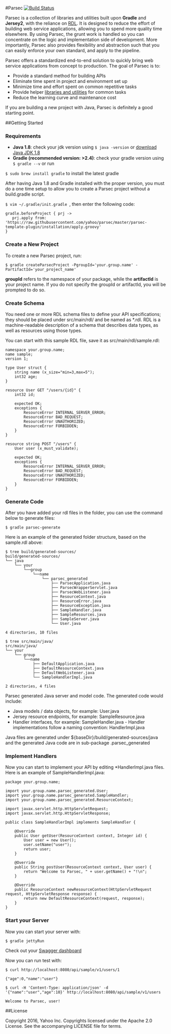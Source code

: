 #Parsec [![Build Status](https://travis-ci.org/yahoo/parsec.svg?branch=master)](https://travis-ci.org/yahoo/parsec)

Parsec is a collection of libraries and utilities built upon **Gradle** and **Jersey2**, with the reliance on [RDL](https://ardielle.github.io/).
It is designed to reduce the effort of building web service applications,
allowing you to spend more quality time elsewhere. By using Parsec,
the grunt work is handled so you can concentrate on the logic and implementation side of development. More importantly,
Parsec also provides flexibility and abstraction such that you can easily enforce your own standard, and apply to the pipeline.

Parsec offers a standardized end-to-end solution to quickly bring web service applications from concept to production.
The goal of Parsec is to:

* Provide a standard method for building APIs
* Eliminate time spent in project and environment set up
* Minimize time and effort spent on common repetitive tasks
* Provide helper [libraries and utilities](https://github.com/yahoo/parsec-libraries) for common tasks
* Reduce the learning curve and maintenance cost

If you are building a new project with Java, Parsec is definitely a good starting point.

##Getting Started

### Requirements

+ **Java 1.8**: check your jdk version using `$ java -version` or [download Java JDK 1.8](http://www.oracle.com/technetwork/java/javase/downloads/jdk8-downloads-2133151.html)
+ **Gradle (recommended version: >2.4)**: check your gradle version using `$ gradle --v` or run

 `$ sudo brew install gradle` to install the latest gradle

After having Java 1.8 and Gradle installed with the proper version, you must do a one time setup to allow you to create a
Parsec project without a build.gradle script.

`$ vim ~/.gradle/init.gradle `, then enter the following code:

```
gradle.beforeProject { prj ->
   prj.apply from: 'https://raw.githubusercontent.com/yahoo/parsec/master/parsec-template-plugin/installation/apply.groovy'
}

```

### Create a New Project

To create a new Parsec project, run:

`$ gradle createParsecProject -PgroupId='your.group.name' -PartifactId='your_project_name'`

**groupId** refers to the namespace of your package, while the **artifactId** is your project name.
If you do not specify the groupId or artifactId, you will be prompted to do so.

### Create Schema

You need one or more RDL schema files to define your API specifications; they should be placed under src/main/rdl/ and be named as *.rdl.
RDL is a machine-readable description of a schema that describes data types, as well as resources using those types.

You can start with this sample RDL file, save it as src/main/rdl/sample.rdl:

```
namespace your.group.name;
name sample;
version 1;

type User struct {
    string name (x_size="min=3,max=5");
    int32 age;
}

resource User GET "/users/{id}" {
    int32 id;

    expected OK;
    exceptions {
        ResourceError INTERNAL_SERVER_ERROR;
        ResourceError BAD_REQUEST;
        ResourceError UNAUTHORIZED;
        ResourceError FORBIDDEN;
    }
}

resource string POST "/users" {
    User user (x_must_validate);

    expected OK;
    exceptions {
        ResourceError INTERNAL_SERVER_ERROR;
        ResourceError BAD_REQUEST;
        ResourceError UNAUTHORIZED;
        ResourceError FORBIDDEN;
    }
}
```

### Generate Code

After you have added your rdl files in the folder, you can use the command below to generate files:

`$ gradle parsec-generate`

Here is an example of the generated folder structure, based on the sample.rdl above:

```
$ tree build/generated-sources/
build/generated-sources/
└── java
    └── your
        └──group
            └──name
                └── parsec_generated
                    ├── ParsecApplication.java
                    ├── ParsecWrapperServlet.java
                    ├── ParsecWebListener.java
                    ├── ResourceContext.java
                    ├── ResourceError.java
                    ├── ResourceException.java
                    ├── SampleHandler.java
                    ├── SampleResources.java
                    ├── SampleServer.java
                    └── User.java

4 directories, 10 files

$ tree src/main/java/
src/main/java/
└── your
    └── group
        └──name
            ├── DefaultApplication.java
            ├── DefaultResourceContext.java
            ├── DefaultWebListener.java
            └── SampleHandlerImpl.java

2 directories, 4 files
```

Parsec generated Java server and model code. The generated code would include:

+ Java models / data objects, for example: User.java
+ Jersey resource endpoints, for example: SampleResource.java
+ Handler interfaces, for example: SampleHandler.java - Handler implementations follow a naming convention: <API name>HandlerImpl.java

Java files are generated under ${baseDir}/build/generated-sources/java and the generated Java code are in sub-package <user defined namespace>.parsec_generated

### Implement Handlers

Now you can start to implement your API by editing *HandlerImpl.java files. Here is an example of SampleHandlerImpl.java:

```
package your.group.name;

import your.group.name.parsec_generated.User;
import your.group.name.parsec_generated.SampleHandler;
import your.group.name.parsec_generated.ResourceContext;

import javax.servlet.http.HttpServletRequest;
import javax.servlet.http.HttpServletResponse;

public class SampleHandlerImpl implements SampleHandler {

    @Override
    public User getUser(ResourceContext context, Integer id) {
        User user = new User();
        user.setName("user");
        return user;
    }

    @Override
    public String postUser(ResourceContext context, User user) {
        return "Welcome to Parsec, " + user.getName() + "!\n";
    }

    @Override
    public ResourceContext newResourceContext(HttpServletRequest request, HttpServletResponse response) {
        return new DefaultResourceContext(request, response);
    }
}
```

### Start your Server

Now you can start your server with:

`$ gradle jettyRun`

Check out your [Swagger dashboard](http://localhost:8080/api/static/swagger-ui/)

Now you can run test with:

```
$ curl http://localhost:8080/api/sample/v1/users/1

{"age":0,"name":"user"}

$ curl -H 'Content-Type: application/json' -d '{"name":"user","age":10}' http://localhost:8080/api/sample/v1/users

Welcome to Parsec, user!
```

##License

Copyright 2016, Yahoo Inc. Copyrights licensed under the Apache 2.0 License. See the accompanying LICENSE file for terms.
